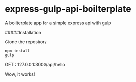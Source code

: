 # express-gulp-api-boilterplate
A boilterplate app for a simple express api with gulp

#####Installation

Clone the repository

```
npm install
gulp
```

GET : 127.0.0.1:3000/api/hello

Wow, it works!
